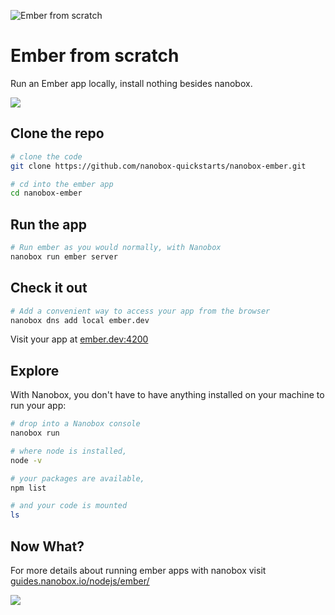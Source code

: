 ![Ember from scratch](https://guides.nanobox.io/assets/quickstart-icons/ember.png)

# Ember from scratch

Run an Ember app locally, install nothing besides nanobox. 

<a href="https://nanobox.io/download"><img src="https://guides.nanobox.io/assets/quickstart-icons/download.png" /></a>


## Clone the repo

```bash
# clone the code
git clone https://github.com/nanobox-quickstarts/nanobox-ember.git

# cd into the ember app
cd nanobox-ember
```

## Run the app

```bash
# Run ember as you would normally, with Nanobox
nanobox run ember server
```

## Check it out

```bash
# Add a convenient way to access your app from the browser
nanobox dns add local ember.dev
```

Visit your app at <a href="http://ember.dev:4200" target="\_blank">ember.dev:4200</a>

## Explore

With Nanobox, you don't have to have anything installed on your machine to run your app:

```bash
# drop into a Nanobox console
nanobox run

# where node is installed,
node -v

# your packages are available,
npm list

# and your code is mounted
ls
```

## Now What?
For more details about running ember apps with nanobox visit [guides.nanobox.io/nodejs/ember/](https://guides.nanobox.io/nodejs/ember/)

<a href="https://nanobox.io"><img src="https://guides.nanobox.io/assets/quickstart-icons/footer.png" /></a>
